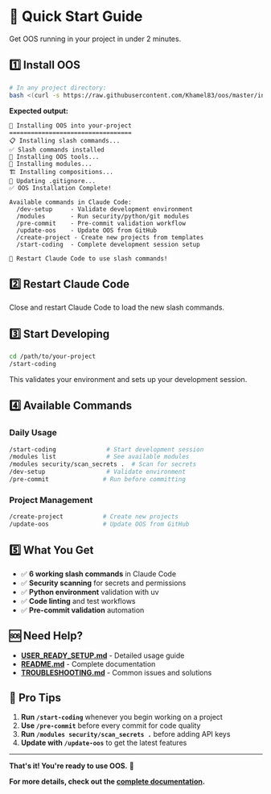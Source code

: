# 🚀 Quick Start Guide

Get OOS running in your project in under 2 minutes.

## 1️⃣ Install OOS

```bash
# In any project directory:
bash <(curl -s https://raw.githubusercontent.com/Khamel83/oos/master/install.sh)
```

**Expected output:**
```
🚀 Installing OOS into your-project
==================================
📋 Installing slash commands...
✅ Slash commands installed
🔧 Installing OOS tools...
🧩 Installing modules...
🏗️ Installing compositions...
📝 Updating .gitignore...
✅ OOS Installation Complete!

Available commands in Claude Code:
  /dev-setup     - Validate development environment
  /modules       - Run security/python/git modules
  /pre-commit    - Pre-commit validation workflow
  /update-oos    - Update OOS from GitHub
  /create-project - Create new projects from templates
  /start-coding  - Complete development session setup

🔄 Restart Claude Code to use slash commands!
```

## 2️⃣ Restart Claude Code

Close and restart Claude Code to load the new slash commands.

## 3️⃣ Start Developing

```bash
cd /path/to/your-project
/start-coding
```

This validates your environment and sets up your development session.

## 4️⃣ Available Commands

### Daily Usage
```bash
/start-coding              # Start development session
/modules list              # See available modules
/modules security/scan_secrets .  # Scan for secrets
/dev-setup                 # Validate environment
/pre-commit               # Run before committing
```

### Project Management
```bash
/create-project           # Create new projects
/update-oos               # Update OOS from GitHub
```

## 5️⃣ What You Get

- ✅ **6 working slash commands** in Claude Code
- ✅ **Security scanning** for secrets and permissions
- ✅ **Python environment** validation with uv
- ✅ **Code linting** and test workflows
- ✅ **Pre-commit validation** automation

## 🆘 Need Help?

- **[USER_READY_SETUP.md](USER_READY_SETUP.md)** - Detailed usage guide
- **[README.md](README.md)** - Complete documentation
- **[TROUBLESHOOTING.md](TROUBLESHOOTING.md)** - Common issues and solutions

## 🎯 Pro Tips

1. **Run `/start-coding`** whenever you begin working on a project
2. **Use `/pre-commit`** before every commit for code quality
3. **Run `/modules security/scan_secrets .`** before adding API keys
4. **Update with `/update-oos`** to get the latest features

---

**That's it! You're ready to use OOS.** 🎉

**For more details, check out the [complete documentation](README.md#-documentation).**